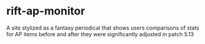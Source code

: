 # rift-ap-monitor
A site stylized as a fantasy periodical that shows users comparisons of stats for AP items before and after they were significantly adjusted in patch 5.13
